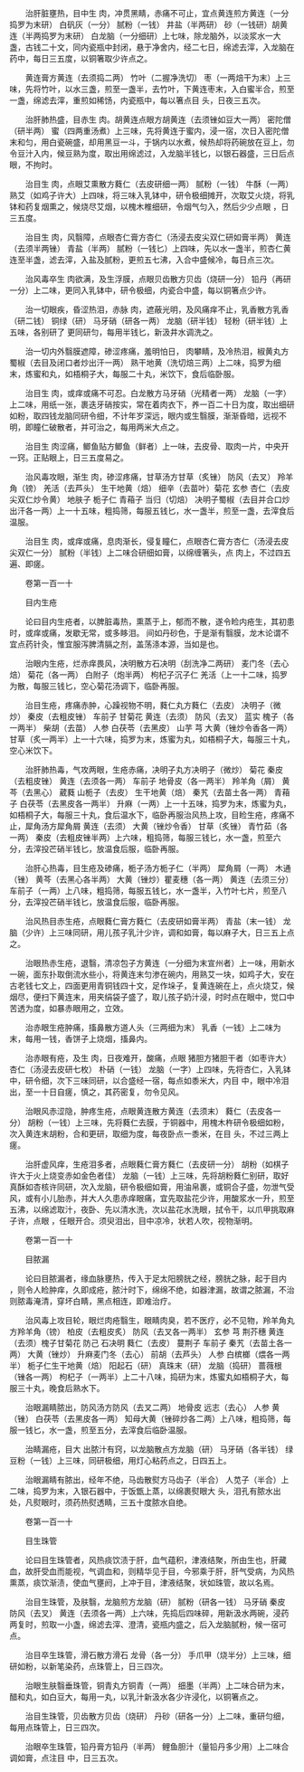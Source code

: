 <!-- { "loadSidebar": true } -->
　　治肝脏壅热，目中生 肉，冲贯黑睛，赤痛不可止，宜点黄连煎方黄连（一分捣罗为末研） 白矾灰（一分） 腻粉（一钱） 井盐（半两研） 砂（一钱研）胡黄连（半两捣罗为末研） 白龙脑（一分细研）上七味，除龙脑外，以淡浆水一大盏，古钱二十文，同内瓷瓶中封闭，悬于净舍内，经二七日，绵滤去滓，入龙脑在药中，每日三五度，以铜箸取少许点之。

　　黄连膏方黄连（去须捣二两） 竹叶（二握净洗切） 枣（一两焙干为末）上三味，先将竹叶，以水三盏，煎至一盏半，去竹叶，下黄连枣末，入白蜜半合，煎至一盏，绵滤去滓，重煎如稀饧，内瓷瓶中，每以箸点目 头，日夜三五次。

　　治肝肺热盛，目赤生 肉。胡黄连点眼方胡黄连（去须锉如豆大一两） 密陀僧（研半两） 蜜（四两重汤煮）上三味，先将黄连于蜜内，浸一宿，次日入密陀僧末和匀，用白瓷碗盛，却用黑豆一斗，于锅内以水煮，候热却将药碗放在豆上，勿令豆汁入内，候豆熟为度，取出用绵滤过，入龙脑半钱匕，以银石器盛，三日后点眼，不拘时。

　　治目生 肉，点眼艾熏散方蕤仁（去皮研细一两） 腻粉（一钱） 牛酥（一两） 熟艾（如鸡子许大）上四味，将三味入乳钵中，研令极细摊开，次取艾火烧，将乳钵和药复烟熏之，候烧尽艾烟，以槐木椎细研，令烟气匀入，然后少少点眼 ，日三五度。

　　治目生 肉，风翳障，点眼杏仁膏方杏仁（汤浸去皮尖双仁研如膏半两） 黄连（去须半两锉） 青盐（半两） 腻粉（一钱匕）上四味，先以水一盏半，煎杏仁黄连至半盏，滤去滓，入盐及腻粉，更煎五七沸，入合中盛候冷，每日点三次。

　　治风毒卒生 肉欲满，及生浮膜，点眼贝齿散方贝齿（烧研一分） 铅丹（再研一分）上二味，更同入乳钵中，研令极细，内瓷合中盛，每以铜箸点少许。

　　治一切眼疾，昏涩热泪，赤脉 肉，遮蔽光明，及风痛痒不止，乳香散方乳香（研二钱） 铜绿（研） 马牙硝（研各一两） 龙脑（研半钱） 轻粉（研半钱）上五味，各别研了 更同研匀，每用半钱匕，新汲井水调洗之。

　　治一切内外翳膜遮障，碜涩疼痛，羞明怕日， 肉攀睛，及冷热泪，椒黄丸方蜀椒（去目及闭口者炒出汗一两） 熟干地黄（洗切焙三两）上二味，捣罗为细末，炼蜜和丸，如梧桐子大，每服二十丸，米饮下，食后临卧服。

　　治目生 肉，或痒或痛不可忍。白龙散方马牙硝（光精者一两） 龙脑（一字）上二味，用纸一张，裹迭牙硝按实，常在着肉衣下，养一百二十日为度，取出细研如粉，取四钱龙脑同研令细，不计年岁深远，眼内或生翳膜，渐渐昏暗，远视不明，即瞳仁破散者，并可治之，每用两米大点之。

　　治目生 肉涩痛，鲫鱼贴方鲫鱼（鲜者）上一味，去皮骨、取肉一片，中央开一窍。正贴眼上，日三五度易之。

　　治风毒攻眼，渐生 肉，碜涩疼痛，甘草汤方甘草（炙锉） 防风（去叉） 羚羊角（镑） 羌活（去芦头） 生干地黄（焙） 细辛（去苗叶）菊花 玄参 杏仁（去皮尖双仁炒令黄） 地肤子 栀子仁 青葙子 当归（切焙） 决明子蜀椒（去目并合口炒出汗各一两）上一十五味，粗捣筛，每服五钱匕，水一盏半，煎至一盏，去滓食后温服。

　　治目生 肉，或痒或痛，息肉渐长，侵复瞳仁，点眼杏仁膏方杏仁（汤浸去皮尖双仁一分） 腻粉（半钱）上二味合研细如膏，以绵缠箸头，点 肉上，不过四五遍、即瘥。

　　卷第一百一十

　　目内生疮

　　论曰目内生疮者，以脾脏毒热，熏蒸于上，郁而不散，遂令睑内疮生，其初患时，或痒或痛，发歇无常，或多眵泪。 间如丹砂色，于是渐有翳膜，龙木论谓不宜点药针灸，惟宜服泻脾清膈之剂，盖荡涤本源，当如是也。

　　治眼内生疮，烂赤痒畏风，决明散方石决明（刮洗净二两研） 麦门冬（去心焙） 菊花（各一两） 白附子（炮半两） 枸杞子沉子仁 羌活（上一十二味，捣罗为散，每服三钱匕，空心菊花汤调下，临卧再服。

　　治目生疮，疼痛赤肿，心躁视物不明，蕤仁丸方蕤仁（去皮） 决明子（微炒） 秦皮（去粗皮锉） 车前子 甘菊花 黄连（去须） 防风（去叉） 蓝实 槐子（各一两半） 柴胡（去苗） 人参 白茯苓（去黑皮） 山芋 芎 大黄（锉炒令香各一两）甘草（炙一两半）上一十六味，捣罗为末，炼蜜为丸，如梧桐子大，每服三十丸，空心米饮下。

　　治肝肺热毒，气攻两眼，生疮赤痛，决明子丸方决明子（微炒） 菊花 秦皮（去粗皮锉） 黄连（去须各一两） 车前子 地骨皮（各一两半） 羚羊角（屑） 黄芩（去黑心） 葳蕤 山栀子（去皮） 生干地黄（焙） 秦艽（去苗土各一两） 青葙子 白茯苓（去黑皮各一两半） 升麻（一两）上一十五味，捣罗为末，炼蜜为丸，如梧桐子大，每服三十丸，食后温水下，临卧再服治风热上攻，目睑生疮，疼痛不止，犀角汤方犀角屑 黄连（去须） 大黄（锉炒令香） 甘草（炙锉） 青竹茹（各一两） 秦皮（去粗皮锉半两）上六味，粗捣筛，每服三钱匕，水一盏，煎至六分，去滓投芒硝半钱匕，放温食后服，临卧再服。

　　治肝心热毒，目生疮及碜痛，栀子汤方栀子仁（半两） 犀角屑（一两） 木通（锉） 黄芩（去黑心各半两） 大黄（锉炒）瞿麦穗（各一两） 黄连（去须三分） 车前子（一两）上八味，粗捣筛，每服五钱匕，水一盏半，入竹叶七片，煎至八分，去滓投芒硝半钱匕，放温食后服，临卧再服。

　　治风热目赤生疮，点眼蕤仁膏方蕤仁（去皮研如膏半两） 青盐（末一钱） 龙脑（少许）上三味同研，用儿孩子乳汁少许，调和如膏，每以麻子大，日三五上点之。

　　治眼热赤生疮，退翳，清凉包子方黄连（一分细为末宣州者）上一味，用新水一碗，面东扑取倒流水些小，将黄连末匀渗在碗内，用熟艾一块，如鸡子大，安在古老钱七文上，四面更用青铜钱四十文，足作垛子，复黄连碗在上，点火烧艾，候烟尽，便扫下黄连末，用夹绢袋子盛了，取儿孩子奶汁浸，时时点在眼中，觉口中苦透为度，如暴赤眼用之，立效。

　　治赤眼生疮肿痛，搐鼻散方道人头（三两细为末） 乳香（一钱）上二味为末，每用一钱，香饼子上烧烟，搐鼻内。

　　治赤眼有疮，及生 肉，日夜难开，酸痛，点眼 猪胆方猪胆干者（如枣许大） 杏仁（汤浸去皮研七枚） 朴硝（一钱） 龙脑（一字）上四味，先将杏仁，入乳钵中，研令细，次下三味同研，以合盛经一宿，每点如黍米大，内目 中，眼中冷泪出，至一十日自瘥，慎之，其药密复，勿令见风。

　　治眼风赤涩隐，肿疼生疮，点眼黄连散方黄连（去须末） 蕤仁（去皮各一分） 胡粉（一钱）上三味，先将蕤仁去膜，于铜器中，用槐木杵研令极细如粉，次入黄连末胡粉，合和更研，取细为度，每夜卧点一黍米，在目 头，不过三两上瘥。

　　治肝虚风痒，生疮泪多者，点眼蕤仁膏方蕤仁（去皮研一分） 胡粉（如棋子许大于火上烧变赤如金色者佳） 龙脑（一钱）上三味，先将胡粉蕤仁别研，取好真酥如杏核许同研，次入龙脑，研令极细如膏，用油帛裹，或铜合子盛，勿泄气受风，或有小儿胎赤，并大人久患赤痒眼痛，宜先取盐花少许，用酸浆水一升，煎至五沸，以绵滤取汁，夜卧、先以清水洗，次以盐花水洗眼，拭令干，以爪甲挑取麻子许，点眼 ，任眼开合。须臾泪出，目中凉冷，状若人吹，视物渐明。

　　卷第一百一十

　　目脓漏

　　论曰目脓漏者，缘血脉壅热，传入于足太阳膀胱之经，膀胱之脉，起于目内 ，则令人睑肿痒，久即成疮，脓汁时下，绵绵不绝，如器津漏，故谓之脓漏，不治则脓毒淹清，穿坏白睛，黑点相连，即难治疗。

　　治风毒上攻目轮，眼烂肉疮翳生，眼睛肉臭，若不医疗，必不见物，羚羊角丸方羚羊角（镑） 柏皮（去粗皮炙） 防风（去叉各一两半） 玄参 芎 荆芥穗 黄连（去须）槐子甘菊花 防己 石决明 蕤仁（去皮） 蔓荆子 车前子 秦艽（去苗土各一两） 大黄（锉炒） 升麻麦门冬（去心） 前胡（去芦头） 人参 白槟榔（煨各一两半） 栀子仁生干地黄（焙） 阳起石（研） 真珠末（研） 龙脑（捣研） 蔷薇根（锉各一两） 枸杞子（一两半）上二十八味，捣研为末，炼蜜丸如梧桐子大，每服三十丸，晚食后熟水下。

　　治眼漏睛脓出，防风汤方防风（去叉二两） 地骨皮 远志（去心） 人参 黄 （锉） 白茯苓（去黑皮各一两） 知母大黄（锉碎炒各二两）上八味，粗捣筛，每服一钱匕，水一盏，煎至五分，去滓食后临卧温服。

　　治睛漏疮，目大 出脓汁有窍，以龙脑散点方龙脑（研） 马牙硝（各半钱） 绿豆粉（一钱）上三味，同研极细，用灯心粘药点之，日四五上。

　　治眼漏睛有脓出，经年不绝，马齿散熨方马齿子（半合） 人苋子（半合）上二味，捣罗为末，入银石器中，于饭甑上蒸，以绵裹熨眼大 头，泪孔有脓水出处，凡熨眼时，须药热熨透睛，三五十度脓水自绝。

　　卷第一百一十

　　目生珠管

　　论曰目生珠管者，风热痰饮渍于肝，血气蕴积，津液结聚，所由生也，肝藏血，故肝受血而能视，气调血和，则精华见于目，今邪乘于肝，肝气受病，为风热熏蒸，痰饮渐渍，使血气壅阏，上冲于目，津液结聚，状如珠管，故以名焉。

　　治目生珠管，及肤翳，龙脑煎方龙脑（研） 腻粉（研各一钱） 马牙硝 秦皮 防风（去叉） 黄连（去须各一两）上六味，先捣后四味碎，用新汲水两碗，浸药两复时，煎取一小盏，绵滤去滓、澄清，瓷瓶内盛之，后入龙脑腻粉，候一宿可点。

　　治目卒生珠管，滑石散方滑石 龙骨（各一分） 手爪甲（烧半分）上三味，细研如粉，以新笔染药，点珠管上，日三四次。

　　治眼生肤翳垂珠管，铜青丸方铜青（一两） 细墨（半两）上二味合研为末，醋和丸，如白豆大，每用一丸，以乳汁新汲水各少许浸化，以铜箸点之。

　　治目生珠管，贝齿散方贝齿（烧研） 丹砂（研各一分）上二味，重研匀细，每用点珠管上，日三四次。

　　治眼卒生珠管，铅丹膏方铅丹（半两） 鲤鱼胆汁（量铅丹多少用）上二味合调如膏，点注目 中，日三五次。

